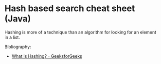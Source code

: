 # Hash based search cheat sheet (Java)

Hashing is more of a technique than an algorithm for looking for an element in a list.

Bibliography:
- [What is Hashing? - GeeksforGeeks](https://www.geeksforgeeks.org/what-is-hashing/?ref=lbp)
